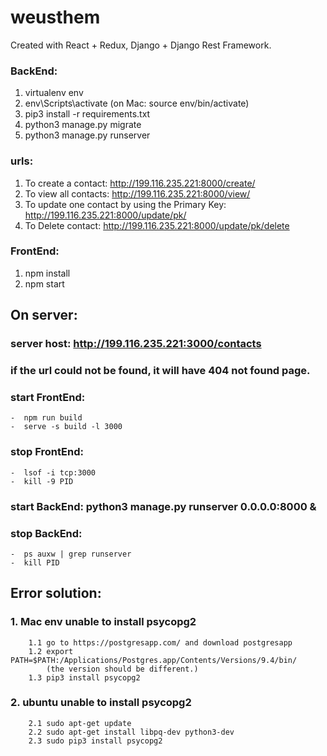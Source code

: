 # weusthem


Created with React + Redux, Django + Django Rest Framework.

### BackEnd:
1. virtualenv env  
2. env\Scripts\activate (on Mac: source env/bin/activate)   
3. pip3 install -r requirements.txt  
4. python3 manage.py migrate
5. python3 manage.py runserver  

### urls:
1. To create a contact: http://199.116.235.221:8000/create/
2. To view all contacts: http://199.116.235.221:8000/view/
3. To update one contact by using the Primary Key: http://199.116.235.221:8000/update/pk/
4. To Delete contact: http://199.116.235.221:8000/update/pk/delete

### FrontEnd:
1. npm install  
2. npm start  

## On server:  
### server host: http://199.116.235.221:3000/contacts
### if the url could not be found, it will have 404 not found page.
### start FrontEnd:
    -  npm run build  
    -  serve -s build -l 3000  
### stop FrontEnd:   
    -  lsof -i tcp:3000
    -  kill -9 PID
### start BackEnd: python3 manage.py runserver 0.0.0.0:8000 &  
### stop BackEnd:   
    -  ps auxw | grep runserver
    -  kill PID    

## Error solution:  

### 1. Mac env unable to install psycopg2  
        1.1 go to https://postgresapp.com/ and download postgresapp   
        1.2 export PATH=$PATH:/Applications/Postgres.app/Contents/Versions/9.4/bin/   
            (the version should be different.)   
        1.3 pip3 install psycopg2  

### 2. ubuntu unable to install psycopg2
        2.1 sudo apt-get update
        2.2 sudo apt-get install libpq-dev python3-dev
        2.3 sudo pip3 install psycopg2
